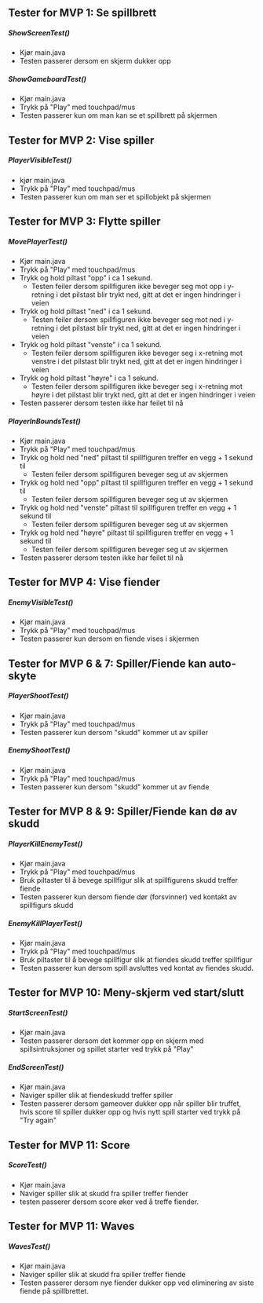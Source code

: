 ## Tester for MVP 1: Se spillbrett 
##### ShowScreenTest()
- Kjør main.java
- Testen passerer dersom en skjerm dukker opp 

##### ShowGameboardTest()
- Kjør main.java 
- Trykk på "Play" med touchpad/mus
- Testen passerer kun om man kan se et spillbrett på skjermen

## Tester for MVP 2: Vise spiller 
##### PlayerVisibleTest()
- kjør main.java
- Trykk på "Play" med touchpad/mus
- Testen passerer kun om man ser et spillobjekt på skjermen

## Tester for MVP 3: Flytte spiller
##### MovePlayerTest()
- Kjør main.java
- Trykk på "Play" med touchpad/mus
- Trykk og hold piltast "opp" i ca 1 sekund. 
    - Testen feiler dersom spillfiguren ikke beveger seg mot opp i y-retning i det pilstast blir trykt ned, gitt at det er ingen hindringer i veien
- Trykk og hold piltast "ned" i ca 1 sekund. 
    - Testen feiler dersom spillfiguren ikke beveger seg mot ned i y-retning i det pilstast blir trykt ned, gitt at det er ingen hindringer i veien
- Trykk og hold piltast "venste" i ca 1 sekund. 
    - Testen feiler dersom spillfiguren ikke beveger seg i x-retning mot venstre i det pilstast blir trykt ned, gitt at det er ingen hindringer i veien
- Trykk og hold piltast "høyre" i ca 1 sekund. 
    - Testen feiler dersom spillfiguren ikke beveger seg i x-retning mot høyre i det pilstast blir trykt ned, gitt at det er ingen hindringer i veien
- Testen passerer dersom testen ikke har feilet til nå 

##### PlayerInBoundsTest()
- Kjør main.java
- Trykk på "Play" med touchpad/mus
- Trykk og hold ned "ned" piltast til spillfiguren treffer en vegg + 1 sekund til
    - Testen feiler dersom spillfiguren beveger seg ut av skjermen   
- Trykk og hold ned "opp" piltast til spillfiguren treffer en vegg + 1 sekund til
    - Testen feiler dersom spillfiguren beveger seg ut av skjermen   
- Trykk og hold ned "venste" piltast til spillfiguren treffer en vegg + 1 sekund til
    - Testen feiler dersom spillfiguren beveger seg ut av skjermen   
- Trykk og hold ned "høyre" piltast til spillfiguren treffer en vegg + 1 sekund til
    - Testen feiler dersom spillfiguren beveger seg ut av skjermen   
- Testen passerer dersom testen ikke har feilet til nå

## Tester for MVP 4: Vise fiender 
##### EnemyVisibleTest()
- Kjør main.java
- Trykk på "Play" med touchpad/mus
- Testen passerer kun dersom en fiende vises i skjermen

## Tester for MVP 6 & 7: Spiller/Fiende kan auto-skyte 
##### PlayerShootTest()
- Kjør main.java
- Trykk på "Play" med touchpad/mus
- Testen passerer kun dersom "skudd" kommer ut av spiller 

##### EnemyShootTest()
- Kjør main.java
- Trykk på "Play" med touchpad/mus
- Testen passerer kun dersom "skudd" kommer ut av fiende 

## Tester for MVP 8 & 9: Spiller/Fiende kan dø av skudd
##### PlayerKillEnemyTest()
- Kjør main.java
- Trykk på "Play" med touchpad/mus
- Bruk piltaster til å bevege spillfigur slik at spillfigurens skudd treffer fiende
- Testen passerer kun dersom fiende dør (forsvinner) ved kontakt av spillfigurs skudd

##### EnemyKillPlayerTest()
- Kjør main.java
- Trykk på "Play" med touchpad/mus
- Bruk piltaster til å bevege spillfigur slik at fiendes skudd treffer spillfigur
- Testen passerer kun dersom spill avsluttes ved kontat av fiendes skudd. 

## Tester for MVP 10: Meny-skjerm ved start/slutt 
##### StartScreenTest()
- Kjør main.java
- Testen passerer dersom det kommer opp en skjerm med spillsintruksjoner og spillet starter ved trykk på "Play" 

##### EndScreenTest()
- Kjør main.java 
- Naviger spiller slik at fiendeskudd treffer spiller 
- Testen passerer dersom gameover dukker opp når spiller blir truffet, hvis score til spiller dukker opp og hvis nytt spill starter ved trykk på "Try again" 

## Tester for MVP 11: Score
##### ScoreTest()
- Kjør main.java 
- Naviger spiller slik at skudd fra spiller treffer fiender
- testen passerer dersom score øker ved å treffe fiender. 

## Tester for MVP 11: Waves 
##### WavesTest()
- Kjør main.java
- Naviger spiller slik at skudd fra spiller treffer fiende 
- Testen passerer dersom nye fiender dukker opp ved eliminering av siste fiende på spillbrettet. 







